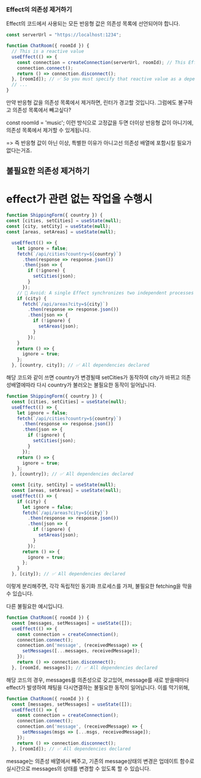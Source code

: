 ### Effect의 의존성 제거하기

Effect의 코드에서 사용되는 모든 반응형 값은 의존성 목록에 선언되어야 합니다.

```jsx
const serverUrl = "https://localhost:1234";

function ChatRoom({ roomId }) {
  // This is a reactive value
  useEffect(() => {
    const connection = createConnection(serverUrl, roomId); // This Effect reads that reactive value
    connection.connect();
    return () => connection.disconnect();
  }, [roomId]); // ✅ So you must specify that reactive value as a dependency of your Effect
  // ...
}
```

만약 반응형 값을 의존성 목록에서 제거하면, 린터가 경고할 것입니다.
그럼에도 불구하고 의존성 목록에서 빼고싶다?

const roomId = 'music'; 이런 방식으로 고정값을 두면 더이상 반응형 값이 아니기에, 의존성 목록에서 제거할 수 있게됩니다.

=> 즉 반응형 값이 아닌 이상, 특별한 이유가 아니고선 의존성 배열에 포함시킬 필요가 없다는거죠.

## 불필요한 의존성 제거하기

# effect가 관련 없는 작업을 수행시

```jsx
function ShippingForm({ country }) {
const [cities, setCities] = useState(null);
const [city, setCity] = useState(null);
const [areas, setAreas] = useState(null);

  useEffect(() => {
    let ignore = false;
    fetch(`/api/cities?country=${country}`)
      .then(response => response.json())
      .then(json => {
        if (!ignore) {
          setCities(json);
        }
      });
    // 🔴 Avoid: A single Effect synchronizes two independent processes
    if (city) {
      fetch(`/api/areas?city=${city}`)
        .then(response => response.json())
        .then(json => {
          if (!ignore) {
            setAreas(json);
          }
        });
    }
    return () => {
      ignore = true;
    };
  }, [country, city]); // ✅ All dependencies declared

```

해당 코드와 같이 쓰면 country가 변경될때 setCities가 동작하여 city가 바뀌고 의존성배열에따라 다시 country가 불러오는 불필요한 동작이 일어납니다.

```jsx
function ShippingForm({ country }) {
  const [cities, setCities] = useState(null);
  useEffect(() => {
    let ignore = false;
    fetch(`/api/cities?country=${country}`)
      .then(response => response.json())
      .then(json => {
        if (!ignore) {
          setCities(json);
        }
      });
    return () => {
      ignore = true;
    };
  }, [country]); // ✅ All dependencies declared

  const [city, setCity] = useState(null);
  const [areas, setAreas] = useState(null);
  useEffect(() => {
    if (city) {
      let ignore = false;
      fetch(`/api/areas?city=${city}`)
        .then(response => response.json())
        .then(json => {
          if (!ignore) {
            setAreas(json);
          }
        });
      return () => {
        ignore = true;
      };
    }
  }, [city]); // ✅ All dependencies declared

```

이렇게 분리해주면, 각각 독립적인 동기화 프로세스를 가져, 불필요한 fetching을 막을 수 있습니다.

다른 불필요한 예시입니다.

```jsx
function ChatRoom({ roomId }) {
  const [messages, setMessages] = useState([]);
  useEffect(() => {
    const connection = createConnection();
    connection.connect();
    connection.on('message', (receivedMessage) => {
      setMessages([...messages, receivedMessage]);
    });
    return () => connection.disconnect();
  }, [roomId, messages]); // ✅ All dependencies declared
```

해당 코드의 경우, messages를 의존성으로 갖고있어, message를 새로 받을때마다 effect가 발생하여 채팅을 다시연결하는 불필요한 동작이 일어납니다. 이를 막기위해,

```jsx
function ChatRoom({ roomId }) {
  const [messages, setMessages] = useState([]);
  useEffect(() => {
    const connection = createConnection();
    connection.connect();
    connection.on('message', (receivedMessage) => {
      setMessages(msgs => [...msgs, receivedMessage]);
    });
    return () => connection.disconnect();
  }, [roomId]); // ✅ All dependencies declared
```

message는 의존성 배열에서 빼주고, 기존의 message상태의 변경은 업데이트 함수로 실시간으로 messages의 상태를 변경할 수 있도록 할 수 있습니다.
